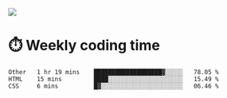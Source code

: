 
<p> <img src="https://github-readme-stats.vercel.app/api?username=cozgerest&show_icons=true&hide_border=false" /> </p>

# :stopwatch: Weekly coding time 
<!--START_SECTION:waka-->
```text
Other   1 hr 19 mins    ███████████████████▓░░░░░   78.05 % 
HTML    15 mins         ████░░░░░░░░░░░░░░░░░░░░░   15.49 % 
CSS     6 mins          █▓░░░░░░░░░░░░░░░░░░░░░░░   06.46 % 
```
<!--END_SECTION:waka-->

